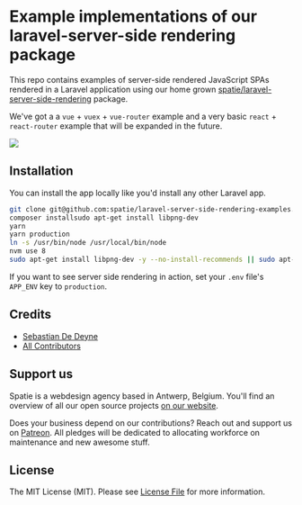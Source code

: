 # Example implementations of our laravel-server-side rendering package

This repo contains examples of server-side rendered JavaScript SPAs rendered in a Laravel application using our home grown [spatie/laravel-server-side-rendering](https://github.com/spatie/laravel-server-side-rendering) package.

We've got a a `vue` + `vuex` + `vue-router` example and a very basic `react` + `react-router` example that will be expanded in the future.

![](https://user-images.githubusercontent.com/1561079/35285451-b79f4fa8-005d-11e8-9f16-174778271f0b.png)

## Installation

You can install the app locally like you'd install any other Laravel app.

```bash
git clone git@github.com:spatie/laravel-server-side-rendering-examples.git
composer installsudo apt-get install libpng-dev
yarn
yarn production
ln -s /usr/bin/node /usr/local/bin/node 
nvm use 8
sudo apt-get install libpng-dev -y --no-install-recommends || sudo apt-get install libpng-dev
```

If you want to see server side rendering in action, set your `.env` file's `APP_ENV` key to `production`.

## Credits

- [Sebastian De Deyne](https://github.com/sebastiandedeyne)
- [All Contributors](../../contributors)

## Support us

Spatie is a webdesign agency based in Antwerp, Belgium. You'll find an overview of all our open source projects [on our website](https://spatie.be/opensource).

Does your business depend on our contributions? Reach out and support us on [Patreon](https://www.patreon.com/spatie).
All pledges will be dedicated to allocating workforce on maintenance and new awesome stuff.

## License

The MIT License (MIT). Please see [License File](LICENSE.md) for more information.
